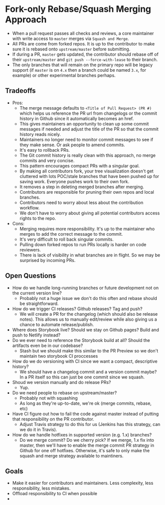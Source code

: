 # Fork-only Rebase/Squash Merging Approach
- When a pull request passes all checks and reviews, a core maintainer with write access to `master` merges via `Squash and Merge`.
- All PRs are come from forked repos. It is up to the contributor to make sure it is rebased onto `upstream/master` before submitting.
- If during a PR, `master` gets updated, the contributor should rebase off of their `upstream/master` and `git push --force-with-lease` to their branch.
- The only branches that will remain on the primary repo will be legacy support (if `master` is on `4.x` then a branch could be named `3.x`, for example) or other experimental branches perhaps.

## Tradeoffs
- Pros:
  - The merge message defaults to `<Title of Pull Request> (PR #)` which helps us reference the PR url from changelogs or the commit history in Github since it automatically becomes an href.
  - This gives maintainers an opportunity to clean up some commit messages if needed and adjust the title of the PR so that the commit history reads nicely.
  - Maintainers no longer need to monitor commit messages to see if they make sense. Or ask people to amend commits.
  - It's easy to rollback PRs.
  - The Git commit history is really clean with this approach, no merge commits and very concise.
  - This pattern encourages compact PRs with a singular goal.
  - By making all contributors fork, your tree visualization doesn't get cluttered with lots POC/stale branches that have been pushed up for saving work. Everyone pushes work to their own fork.
  - It removes a step in deleting merged branches after merging.
  - Contributors are responsible for pruning their own repos and local branches.
  - Contributors need to worry about less about the contribution workflow.
  - We don't have to worry about giving all potential contributors access rights to the repo.
- Cons:
  - Merging requires more responsibility. It's up to the maintainer who merges to add the correct message to the commit.
  - It's very difficult to roll back singular commits.
  - Pulling down forked repos to run PRs locally is harder on code reviewers.
  - There is lack of visibility in what branches are in flight. So we may be surprised by incoming PRs.

## Open Questions
- How do we handle long-running branches or future development not on the current version line?
  - Probably not a huge issue we don't do this often and rebase should be straightforward.
- How do we trigger CI releases? Github releases? Tag and push?
  - We will create a PR for the changelog (which should also be release notes). This allows us to manually edit/review while also giving us a chance to automate release/publish.
- Where does Storybook live? Should we stay on Github pages? Build and push to Netlify instead?
- Do we ever need to reference the Storybook build at all? Should the artifacts even be in our codebase?
  - Stash but we should make this similar to the PR Preview so we don't maintain two storybook CI proccesses
- How do we do versioning with CI since we want a compact, descriptive history?
  - We should have a changelog commit and a version commit maybe? In a PR itself so this can just be one commit since we squash.
- Shoud we version manually and do release PRs?
  - Yup.
- Do we need people to rebase on upstream/master?
  - Probably not with squashing
  - As long as they're up-to-date, we're ok (merge commits, rebase, etc)
- Have CI figure out how to fail the code against master instead of putting that responsibility on the PR contributor.
  - Adjust Travis strategy to do this for us (Jenkins has this strategy, can we do it in Travis).
- How do we handle hotfixes in supported version (e.g. 1.x) branches?
  - Do we merge commit? Do we cherry pick? If we merge, 1.x fix into master, then we'll have to enable the merge commit PR strategy in Github for one off hotfixes. Otherwise, it's safe to only make the squash and merge strategy available to maintiners.

## Goals
- Make it easier for contributors and maintainers. Less complexity, less responsibility, less mistakes.
- Offload responsibility to CI when possible
- 